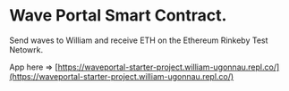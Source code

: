 # Wave Portal Smart Contract. 

Send waves to William and receive ETH on the Ethereum Rinkeby Test Netowrk.

App here => [https://waveportal-starter-project.william-ugonnau.repl.co/](https://waveportal-starter-project.william-ugonnau.repl.co/)
